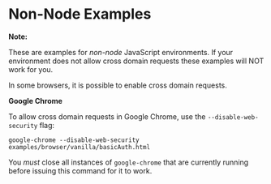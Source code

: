 # Non-Node Examples

**Note:**

These are examples for *non-node* JavaScript environments. If your environment does not allow cross domain requests these examples will NOT work for you.

In some browsers, it is possible to enable cross domain requests.

**Google Chrome**

To allow cross domain requests in Google Chrome, use the `--disable-web-security` flag:

    google-chrome --disable-web-security examples/browser/vanilla/basicAuth.html

You *must* close all instances of `google-chrome` that are currently running before issuing this command for it to work.
